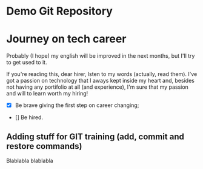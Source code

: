 # Demo Git Repository

<h1>Journey on tech career</h1>
<p>Probably (I hope) my english will be improved in the next months, but I'll try to get used to it.</p>
<p>If you're reading this, dear hirer, lsten to my words (actually, read them). I've got a passion on technology that I aways kept inside my heart and, besides not having any portifolio at all (and experience), I'm sure that my passion and will to learn worth my hiring!</p>

- [x] Be brave giving the first step on career changing;
- [] Be hired.

## Adding stuff for GIT training (add, commit and restore commands)

Blablabla
blablabla
